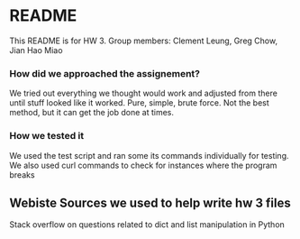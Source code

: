# README #

This README is for HW 3. Group members: Clement Leung, Greg Chow, Jian Hao Miao



### How did we approached the assignement? ###

We tried out everything we thought would work and adjusted from there until stuff looked like it worked. Pure, simple, brute force.
Not the best method, but it can get the job done at times. 

### How we tested it ###

We used the test script and ran some its commands individually for testing. We also used curl commands to check for instances
where the program breaks



## Webiste Sources we used to help write hw 3 files

Stack overflow on questions related to dict and list manipulation in Python



